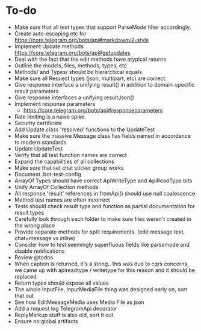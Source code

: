 # To-do

- Make sure that all text types that support ParseMode filter accordingly.
- Create auto-escaping etc for https://core.telegram.org/bots/api#markdownv2-style
- Implement Update methods https://core.telegram.org/bots/api#getupdates
- Deal with the fact that the edit methods have atypical returns
- Outline the models, files, methods, types, etc
- Methods/ and Types/ should be hierarchical equals
- Make sure all Request types (json, multipart, etc) are correct.
- Give response interface a unifying result() in addition to domain-specific result parameters
- Give response interfaces a unifying resultJson() 
- Implement response parameters
    - https://core.telegram.org/bots/api#responseparameters
- Rate limiting is a naive spike.  
- Security certificate
- Add Update class 'resolved' functions to the UpdateTest
- Make sure the massive Message class has fields named in accordance to modern standards
- Update UpdateTest
- Verify that all test function names are correct
- Expand the capabilities of all collections 
- Make sure that set chat sticker group works
- Document .bot-test-config
- ArrayOf Types should have correct ApiWriteType and ApiReadType bits
- Unify ArrayOf Collection methods
- All response 'result' references in fromApi() should use null coalescence 
- Method test names are often incorrect
- Tests should check result type and function as partial documentation for result types
- Carefully look through each folder to make sure files weren't created in the wrong place
- Provide separate methods for split requirements. (edit message text, chat+message vs inline)
- Consider how to test seemingly superfluous fields like parsemode and disable notifications 
- Review @todos
- When caption is returned, it's a string.. this was due to cqrs concerns, we came up with apireadtype / writetype for this reason and it should be replaced 
- Return types should expose all values
- The whole InputFile, InputMediaFile thing was designed early on, sort that out
- See how EditMessageMedia uses Media File as json
- Add a request log TelegramApi decorator
- ReplyMarkup stuff is also old, sort it out
- Ensure no global artifacts
